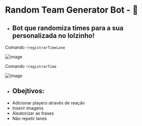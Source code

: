 # Random Team Generator Bot - 🤖
* <h2> Bot que randomiza times para a sua personalizada no lolzinho! </h2>

Comando `!registrarTimeLane`

![image](https://cdn.discordapp.com/attachments/975993751455559680/976188465521770557/rounded-in-photoretrica_2.png)

Comando `!registrarTime`

![image](https://cdn.discordapp.com/attachments/975993751455559680/976189072152358912/rounded-in-photoretrica_3.png)

* <h2> Obejtivos: </h2>
* Adicionar players através de reação
* Inserir imagens
* Aleatorizar as frases
* Não repetir lanes
